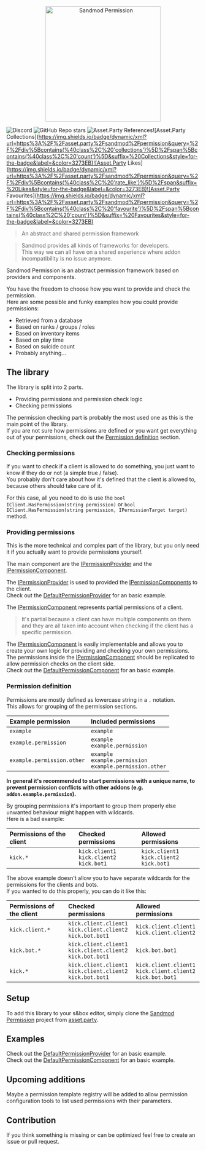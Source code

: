 <div align="center">
  <img alt="Sandmod Permission" height="300px" src="https://files.facepunch.com/sbox/asset/sandmod.permission/logo.9529a05a.png">
</div>

![Discord](https://img.shields.io/discord/1018463122144636980?style=for-the-badge&label=Discord&color=3273EB)
![GitHub Repo stars](https://img.shields.io/github/stars/sandmod/permission?style=for-the-badge&logoColor=3273EB&color=3273EB)
![Asset.Party References](https://img.shields.io/badge/dynamic/xml?url=https%3A%2F%2Fasset.party%2Fsandmod%2Fpermission&query=%2F%2Fdiv%5Btext()%3D%22Referenced%22%5D%2Fparent%3A%3Adiv%2Fdiv%5Bcontains(%40class%2C%20'value')%5D&suffix=%20References&style=for-the-badge&label=asset.party&color=3273EB)![Asset.Party Collections](https://img.shields.io/badge/dynamic/xml?url=https%3A%2F%2Fasset.party%2Fsandmod%2Fpermission&query=%2F%2Fdiv%5Bcontains(%40class%2C%20'collections')%5D%2Fspan%5Bcontains(%40class%2C%20'count')%5D&suffix=%20Collections&style=for-the-badge&label=&color=3273EB)![Asset.Party Likes](https://img.shields.io/badge/dynamic/xml?url=https%3A%2F%2Fasset.party%2Fsandmod%2Fpermission&query=%2F%2Fdiv%5Bcontains(%40class%2C%20'rate_like')%5D%2Fspan&suffix=%20Likes&style=for-the-badge&label=&color=3273EB)![Asset.Party Favourites](https://img.shields.io/badge/dynamic/xml?url=https%3A%2F%2Fasset.party%2Fsandmod%2Fpermission&query=%2F%2Fdiv%5Bcontains(%40class%2C%20'favourite')%5D%2Fspan%5Bcontains(%40class%2C%20'count')%5D&suffix=%20Favourites&style=for-the-badge&label=&color=3273EB)

> An abstract and shared permission framework

> Sandmod provides all kinds of frameworks for developers.  
> This way we can all have on a shared experience where addon incompatibility is no issue anymore.

Sandmod Permission is an abstract permission framework based on providers and components.

You have the freedom to choose how you want to provide and check the permission.  
Here are some possible and funky examples how you could provide permissions:
* Retrieved from a database
* Based on ranks / groups / roles
* Based on inventory items
* Based on play time
* Based on suicide count
* Probably anything...

## The library

The library is split into 2 parts.
* Providing permissions and permission check logic
* Checking permissions

The permission checking part is probably the most used one as this is the main point of the library.  
If you are not sure how permissions are defined or you want get everything out of your permissions, check out the [Permission definition](#permission-definition) section.

### Checking permissions

If you want to check if a client is allowed to do something, you just want to know if they do or not (a simple true / false).  
You probably don't care about how it's defined that the client is allowed to, because others should take care of it.

For this case, all you need to do is use the `bool IClient.HasPermission(string permission)` or `bool IClient.HasPermission(string permission, IPermissionTarget target)` method.

### Providing permissions

This is the more technical and complex part of the library, but you only need it if you actually want to provide permissions yourself.

The main component are the [IPermissionProvider](code/Provider/IPermissionProvider.cs) and the [IPermissionComponent](code/Components/IPermissionComponent.cs).

The [IPermissionProvider](code/Provider/IPermissionProvider.cs) is used to provided the [IPermissionComponents](code/Components/IPermissionComponent.cs) to the client.  
Check out the [DefaultPermissionProvider](code/Provider/DefaultPermissionProvider.cs) for an basic example.

The [IPermissionComponent](code/Components/IPermissionComponent.cs) represents partial permissions of a client.
> It's partial because a client can have multiple components on them and they are all taken into account when checking if the client has a specific permission.


The [IPermissionComponent](code/Components/IPermissionComponent.cs) is easily implementable and allows you to create your own logic for providing and checking your own permissions.  
The permissions inside the [IPermissionComponent](code/Components/IPermissionComponent.cs) should be replicated to allow permission checks on the client side.  
Check out the [DefaultPermissionComponent](code/Components/DefaultPermissionComponent.cs) for an basic example.

### Permission definition

Permissions are mostly defined as lowercase string in a `.` notation.  
This allows for grouping of the permission sections.

| Example permission         | Included permissions                                            |
|:---------------------------|:----------------------------------------------------------------|
| `example`                  | `example`                                                       |
| `example.permission`       | `example`<br>`example.permission`                               |
| `example.permission.other` | `example`<br>`example.permission`<br>`example.permission.other` |   

**In general it's recommended to start permissions with a unique name, to prevent permission conflicts with other addons (e.g. `addon.example.permission`).**

By grouping permissions it's important to group them properly else unwanted behaviour might happen with wildcards.  
Here is a bad example:

| Permissions of the client | Checked permissions                              | Allowed permissions                             |
|:--------------------------|:-------------------------------------------------|:------------------------------------------------|
| `kick.*`                  | `kick.client1`<br>`kick.client2`<br>`kick.bot1`  | `kick.client1`<br>`kick.client2`<br>`kick.bot1` |

The above example doesn't allow you to have separate wildcards for the permissions for the clients and bots.  
If you wanted to do this properly, you can do it like this:

| Permissions of the client | Checked permissions                                               | Allowed permissions                                               |
|:--------------------------|:------------------------------------------------------------------|:------------------------------------------------------------------|
| `kick.client.*`           | `kick.client.client1`<br>`kick.client.client2`<br>`kick.bot.bot1` | `kick.client.client1`<br>`kick.client.client2`                    |
| `kick.bot.*`              | `kick.client.client1`<br>`kick.client.client2`<br>`kick.bot.bot1` | `kick.bot.bot1`                                                   |
| `kick.*`                  | `kick.client.client1`<br>`kick.client.client2`<br>`kick.bot.bot1` | `kick.client.client1`<br>`kick.client.client2`<br>`kick.bot.bot1` |

## Setup

To add this library to your s&box editor, simply clone the [Sandmod Permission](https://asset.party/sandmod/permission) project from [asset.party](https://asset.party/sandmod/permission).

## Examples

Check out the [DefaultPermissionProvider](code/Provider/DefaultPermissionProvider.cs) for an basic example.  
Check out the [DefaultPermissionComponent](code/Components/DefaultPermissionComponent.cs) for an basic example.

## Upcoming additions

Maybe a permission template registry will be added to allow permission configuration tools to list used permissions with their parameters.

## Contribution

If you think something is missing or can be optimized feel free to create an issue or pull request.

